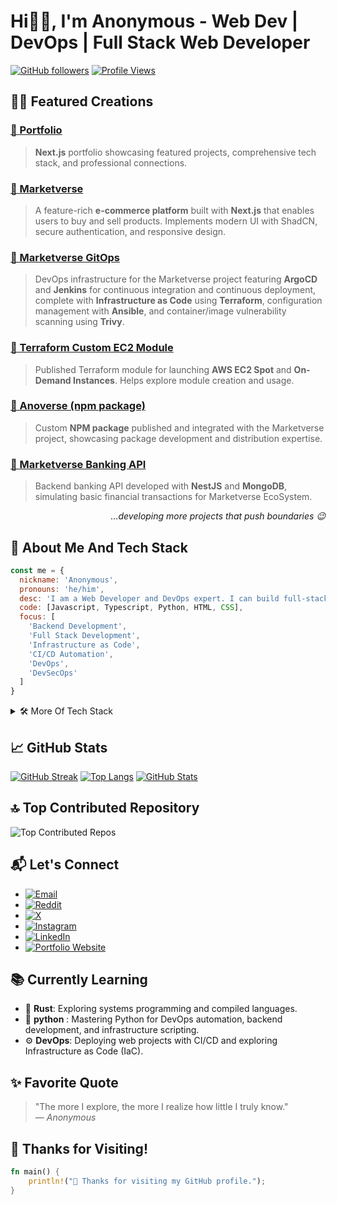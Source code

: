 # Hi👋🏻, I'm Anonymous - Web Dev | DevOps | Full Stack Web Developer

[![GitHub followers](https://img.shields.io/github/followers/iamanonymous419?label=Follow&style=social)](https://github.com/iamanonymous419)
[![Profile Views](https://visitcountpro.netlify.app/api?id=iamanonymous419&pretty=true)](https://github.com/iamanonymous419)

##  👨‍💻 Featured Creations

### [🔗 Portfolio](https://portfolio-pink-sigma-72.vercel.app)  
> **Next.js** portfolio showcasing featured projects, comprehensive tech stack, and professional connections.

### [🔗 Marketverse](https://marketverse-phi.vercel.app)  
> A feature-rich **e-commerce platform** built with **Next.js** that enables users to buy and sell products. Implements modern UI with ShadCN, secure authentication, and responsive design.

### [🔗 Marketverse GitOps](https://github.com/iamanonymous419/marketverse-gitops)  
> DevOps infrastructure for the Marketverse project featuring **ArgoCD** and **Jenkins** for continuous integration and continuous deployment, complete with **Infrastructure as Code** using **Terraform**, configuration management with **Ansible**, and container/image vulnerability scanning using **Trivy**.  

### [🔗 Terraform Custom EC2 Module](https://registry.terraform.io/modules/iamanonymous419/ec2-module/aws/latest)  
> Published Terraform module for launching **AWS EC2 Spot** and **On-Demand Instances**. Helps explore module creation and usage.

### [🔗 Anoverse (npm package)](https://www.npmjs.com/package/anoverse)  
> Custom **NPM package** published and integrated with the Marketverse project, showcasing package development and distribution expertise.

### [🔗 Marketverse Banking API](https://github.com/iamanonymous419/marketverse-banking)  
> Backend banking API developed with **NestJS** and **MongoDB**, simulating basic financial transactions for Marketverse EcoSystem.

<p align="right"><i> ...developing more projects that push boundaries 😉 </i></p>

## 🧰 About Me And Tech Stack

```javascript
const me = {
  nickname: 'Anonymous', 
  pronouns: 'he/him',
  desc: 'I am a Web Developer and DevOps expert. I can build full-stack projects from scratch and deploy them to production.',
  code: [Javascript, Typescript, Python, HTML, CSS],
  focus: [
    'Backend Development', 
    'Full Stack Development', 
    'Infrastructure as Code', 
    'CI/CD Automation', 
    'DevOps',
    'DevSecOps'
  ]
}
```

<details>
<summary>🛠️ More Of Tech Stack </summary>

## 🌐 Web Development

### 🧑‍ **Frontend**
[![React](https://img.shields.io/badge/React-20232A?style=flat&logo=react&logoColor=61DAFB)](https://reactjs.org/)
[![JavaScript](https://img.shields.io/badge/JavaScript-F7DF1E?style=flat&logo=javascript&logoColor=black)](https://developer.mozilla.org/en-US/docs/Web/JavaScript)
[![TypeScript](https://img.shields.io/badge/TypeScript-3178C6?style=flat&logo=typescript&logoColor=white)](https://www.typescriptlang.org/)
[![ShadCN](https://img.shields.io/badge/Shadcn_UI-black?style=flat&logo=tailwindcss&logoColor=white)](https://ui.shadcn.com/)
[![React Hook Form](https://img.shields.io/badge/React_Hook_Form-EC5990?style=flat&logo=reacthookform&logoColor=white)](https://react-hook-form.com/)
[![Redux](https://img.shields.io/badge/Redux-764ABC?style=flat&logo=redux&logoColor=white)](https://redux.js.org/)
[![RTK Query](https://img.shields.io/badge/RTK_Query-764ABC?style=flat&logo=redux&logoColor=white)](https://redux-toolkit.js.org/rtk-query/overview)
[![TanStack Query](https://img.shields.io/badge/TanStack_Query-FF4154?style=flat&logo=react-query&logoColor=white)](https://tanstack.com/query)
[![React Router](https://img.shields.io/badge/React_Router-CA4245?style=flat&logo=react-router&logoColor=white)](https://reactrouter.com/)

### 🎨 **Styling**
[![CSS3](https://img.shields.io/badge/CSS3-1572B6?style=flat&logo=css3&logoColor=white)](https://developer.mozilla.org/en-US/docs/Web/CSS)
[![Tailwind CSS](https://img.shields.io/badge/Tailwind_CSS-38B2AC?style=flat&logo=tailwind-css&logoColor=white)](https://tailwindcss.com/)
[![SCSS](https://img.shields.io/badge/SCSS-CC6699?style=flat&logo=sass&logoColor=white)](https://sass-lang.com/)

### 🧠 **Backend**
[![Node.js](https://img.shields.io/badge/Node.js-43853D?style=flat&logo=node.js&logoColor=white)](https://nodejs.org/)
[![Python](https://img.shields.io/badge/Python-3776AB?style=flat&logo=python&logoColor=white)](https://www.python.org/)
[![Express.js](https://img.shields.io/badge/Express.js-000000?style=flat&logo=express&logoColor=white)](https://expressjs.com/)
[![NestJS](https://img.shields.io/badge/NestJS-E0234E?style=flat&logo=nestjs&logoColor=white)](https://nestjs.com/)
[![Prisma](https://img.shields.io/badge/Prisma-2D3748?style=flat&logo=prisma&logoColor=white)](https://www.prisma.io/)
[![Drizzle ORM](https://img.shields.io/badge/Drizzle_ORM-000000?style=flat&logoColor=white)](https://orm.drizzle.team/)
[![JWT](https://img.shields.io/badge/JWT-000000?style=flat&logo=jsonwebtokens&logoColor=white)](https://jwt.io/)

### 📦 **Package Manager**
[![NPM](https://img.shields.io/badge/-NPM-000?style=for-the-badge&logo=npm)](https://www.npmjs.com/)
[![Yarn](https://img.shields.io/badge/-yarn-000?style=for-the-badge&logo=yarn)](https://yarnpkg.com/)
[![pnpm](https://img.shields.io/badge/pnpm-222222?style=for-the-badge&logo=pnpm&logoColor=yellow)](https://pnpm.io/)
[![Bun](https://img.shields.io/badge/Bun-000000?style=for-the-badge&logo=bun&logoColor=white)](https://bun.sh/)

### 🗄️ **Databases**
[![PostgreSQL](https://img.shields.io/badge/PostgreSQL-4169E1?style=flat&logo=postgresql&logoColor=white)](https://www.postgresql.org/)
[![MongoDB](https://img.shields.io/badge/MongoDB-4EA94B?style=flat&logo=mongodb&logoColor=white)](https://www.mongodb.com/)
[![MySQL](https://img.shields.io/badge/MySQL-4479A1?style=flat&logo=mysql&logoColor=white)](https://www.mysql.com/)

### 🧰 **Others**
[![Next.js](https://img.shields.io/badge/Next.js-000000?style=flat&logo=next.js&logoColor=white)](https://nextjs.org/)
[![GraphQL](https://img.shields.io/badge/GraphQL-E10098?style=flat&logo=graphql&logoColor=white)](https://graphql.org/)
[![Cloudinary](https://img.shields.io/badge/Cloudinary-3448C5?style=flat&logo=cloudinary&logoColor=white)](https://cloudinary.com/)

## ⚙️ DevOps

### 🖥️ **Operating System**
[![Linux](https://img.shields.io/badge/Linux-FCC624?style=flat&logo=linux&logoColor=black)](https://www.linux.org/)

### 📊 **Monitoring**
[![Prometheus](https://img.shields.io/badge/Prometheus-E6522C?style=flat&logo=prometheus&logoColor=white)](https://prometheus.io/)
[![Grafana](https://img.shields.io/badge/Grafana-F46800?style=flat&logo=grafana&logoColor=white)](https://grafana.com/)

### 🔄 **CI/CD**
[![Jenkins](https://img.shields.io/badge/Jenkins-D24939?style=flat&logo=jenkins&logoColor=white)](https://www.jenkins.io/)
[![ArgoCD](https://img.shields.io/badge/ArgoCD-F47560?style=flat&logo=argo&logoColor=white)](https://argoproj.github.io/cd/)
[![GitHub Actions](https://img.shields.io/badge/GitHub_Actions-2088FF?style=flat&logo=github-actions&logoColor=white)](https://github.com/features/actions)

### 🔧 **Version Control**
[![Git](https://img.shields.io/badge/-Git-000?style=for-the-badge&logo=git)](https://git-scm.com/)
[![GitHub](https://img.shields.io/badge/-GitHub-000?style=for-the-badge&logo=github)](https://github.com/)

### 🪄 **Automation**
[![Bash](https://img.shields.io/badge/Bash-4EAA25?style=flat&logo=gnu-bash&logoColor=white)](https://www.gnu.org/software/bash/)

### ☸️ **Container Orchestration**
[![Kubernetes](https://img.shields.io/badge/Kubernetes-326CE5?style=flat&logo=kubernetes&logoColor=white)](https://kubernetes.io/)
[![minikube](https://img.shields.io/badge/minikube-2496ED?style=flat&logo=kubernetes&logoColor=white)](https://minikube.sigs.k8s.io/)
[![EKS](https://img.shields.io/badge/AWS_EKS-FF9900?style=flat&logo=amazon-eks&logoColor=white)](https://aws.amazon.com/eks/)

### 🐳 **Containerization**
[![Docker](https://img.shields.io/badge/Docker-2496ED?style=flat&logo=docker&logoColor=white)](https://www.docker.com/)

### 📜 **Infrastructure as Code (IaC)**
[![Terraform](https://img.shields.io/badge/Terraform-623CE4?style=flat&logo=terraform&logoColor=white)](https://www.terraform.io/)
[![Ansible](https://img.shields.io/badge/Ansible-EE0000?style=flat&logo=ansible&logoColor=white)](https://www.ansible.com/)

### ☁️ **Cloud**
[![AWS](https://img.shields.io/badge/AWS-232F3E?style=flat&logo=amazon-aws&logoColor=white)](https://aws.amazon.com/)
[![AWS EKS](https://img.shields.io/badge/AWS-EKS-orange?logo=amazon-aws&logoColor=white)](https://docs.aws.amazon.com/eks/)
[![AWS ECR](https://img.shields.io/badge/AWS-ECR-9cf?logo=amazon-aws&logoColor=white)](https://docs.aws.amazon.com/AmazonECR/)
[![AWS ECS](https://img.shields.io/badge/AWS-ECS-blue?logo=amazon-aws&logoColor=white)](https://docs.aws.amazon.com/AmazonECS/)
[![AWS IAM](https://img.shields.io/badge/AWS-IAM-yellow?logo=amazon-aws&logoColor=white)](https://docs.aws.amazon.com/IAM/)
[![AWS S3](https://img.shields.io/badge/AWS-S3-red?logo=amazon-aws&logoColor=white)](https://docs.aws.amazon.com/AmazonS3/)
[![AWS DynamoDB](https://img.shields.io/badge/AWS-DynamoDB-blueviolet?logo=amazon-aws&logoColor=white)](https://docs.aws.amazon.com/amazondynamodb/)
[![AWS RDS](https://img.shields.io/badge/AWS-RDS-success?logo=amazon-aws&logoColor=white)](https://docs.aws.amazon.com/AmazonRDS/)
[![AWS VPC](https://img.shields.io/badge/AWS-VPC-lightgrey?logo=amazon-aws&logoColor=white)](https://docs.aws.amazon.com/vpc/)
[![AWS EC2](https://img.shields.io/badge/AWS-EC2-brown?logo=amazon-aws&logoColor=white)](https://docs.aws.amazon.com/ec2/)

### 🛡️ **Security Scanning**
[![Trivy](https://img.shields.io/badge/Trivy-0F172A?style=flat&logo=trivy&logoColor=white)](https://github.com/aquasecurity/trivy)
[![SonarQube](https://img.shields.io/badge/SonarQube-4E9BCD?style=flat&logo=sonarqube&logoColor=white)](https://www.sonarqube.org/)
[![OWASP ZAP](https://img.shields.io/badge/OWASP_ZAP-00549E?style=flat&logo=owasp&logoColor=white)](https://owasp.org/www-project-zap/)

### 🔐 **Secrets Management**
[![HashiCorp Vault](https://img.shields.io/badge/HashiCorp_Vault-000000?style=flat&logo=vault&logoColor=white)](https://www.vaultproject.io/)

## 📆 My Learning Journey

```markdown
🎯 Start of My Learning Journey
        |
        |——— 🌐 HTML (August 2023)
        |——— 🎨 CSS (November 2023)
        |——— 💻 JavaScript (December 2023)
        |——— 🗃️ Git & GitHub (January 2024)
        |——— ⚛️ React + 💨 Tailwind CSS (March 2024)
        |——— 💅 SCSS (April 2024)
        |——— 🟩 Node.js & 🚂 Express.js (June 2024)
        |——— 🍃 MongoDB & 🧱 NestJS (June 2024)
        |——— 🐬 MySQL & 🐘 PostgreSQL (July 2024)
        |——— 🧩 Prisma ORM (August 2024)
        |——— 🔥 Next.js (September 2024)
        |——— 🐳 Docker (October 2024)
        |——— ☸️ Kubernetes (December 2024)
        |——— 🐚 Bash Scripting & 🐧 Linux (January 2025)
        |——— 📦 Terraform & 🧰 Ansible (February 2025)
        |——— ☁️ AWS, ☸️ EKS, 🔍 Trivy, 🧪 Jenkins, 📊 Grafana, 📈 Prometheus, 🚀 ArgoCD, 🌿 Drizzle ORM – via Project MarketVerse (March 2025)
        |——— 🧠 AWS & its Services Deep Dive (April 2025)
        |——— 🔍 SonarQube, 🛡️ OWASP & 🔐 HashiCorp Vault (May 2025)
        |——— 🐍 Python (June 2025)
        | 
📍 Present Day
```

</details>

## 📈 GitHub Stats

[![GitHub Streak](https://github-readme-streak-stats.herokuapp.com/?user=iamanonymous419&theme=dracula)](https://github.com/iamanonymous419)
[![Top Langs](https://github-readme-stats.vercel.app/api/top-langs/?username=iamanonymous419&layout=compact&theme=dracula)](https://github.com/iamanonymous419)
[![GitHub Stats](https://github-readme-stats.vercel.app/api?username=iamanonymous419&show_icons=true&theme=dracula)](https://github.com/iamanonymous419)

## 🔝 Top Contributed Repository

![Top Contributed Repos](https://github-contributor-stats.vercel.app/api?username=iamanonymous419&limit=5&theme=dracula&combine_all_yearly_contributions=true)

## 📬 Let's Connect
- [![Email](https://img.shields.io/badge/Gmail-D14836?style=flat&logo=gmail&logoColor=white)](https://mail.google.com/mail/?view=cm&fs=1&to=anonymous292009@gmail.com)
- [![Reddit](https://img.shields.io/badge/Reddit-FF4500?style=flat&logo=reddit&logoColor=white)](https://www.reddit.com/u/Anonymous292009)
- [![X](https://img.shields.io/badge/X-000000?style=flat&logo=x&logoColor=white)](https://x.com/Anonymous292009)
- [![Instagram](https://img.shields.io/badge/Instagram-E4405F?style=flat&logo=instagram&logoColor=white)](https://www.instagram.com/anonymous22009)
- [![LinkedIn](https://img.shields.io/badge/LinkedIn-0A66C2?style=flat&logo=linkedin&logoColor=white)](https://www.linkedin.com/in/debbag2009)
- [![Portfolio Website](https://img.shields.io/badge/Portfolio-000000?style=flat&logo=firefox&logoColor=white)](https://portfolio-pink-sigma-72.vercel.app)

## 📚 Currently Learning
- 🦀 **Rust**: Exploring systems programming and compiled languages.
- 🐍 **python** : Mastering Python for DevOps automation, backend development, and infrastructure scripting.
- ⚙️ **DevOps**: Deploying web projects with CI/CD and exploring Infrastructure as Code (IaC).

## ✨ Favorite Quote

> "The more I explore, the more I realize how little I truly know."   
> — *Anonymous*

## 🦀 Thanks for Visiting!

```rust
fn main() {
    println!("🦀 Thanks for visiting my GitHub profile.");
}
```